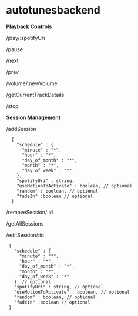 # autotunesbackend


**Playback Controls**

/play/:spotifyUri

/pause

/next

/prev

/volume/:newVolume

/getCurrentTrackDetails

/stop


**Session Management**

/addSession
```
  {
    "schedule" : {
      "minute" : "*",
      "hour" : "*",
      "day_of_month" : "*",
      "month" : "*",
      "day_of_week" : "*"
    },
    "spotifyUri" : string,
    "useMotionToActivate" : boolean, // optional
    "random" : boolean, // optional
    "fadeIn" :boolean // optional
  }
```
  
/removeSession/:id

/getAllSessions

/editSession/:id
 ```
  {
    "schedule" : {
      "minute" : "*",
      "hour" : "*",
      "day_of_month" : "*",
      "month" : "*",
      "day_of_week" : "*"
    }, // optional
    "spotifyUri" : string, // optional
    "useMotionToActivate" : boolean, // optional
    "random" : boolean, // optional
    "fadeIn" :boolean // optional
  }
 ```
